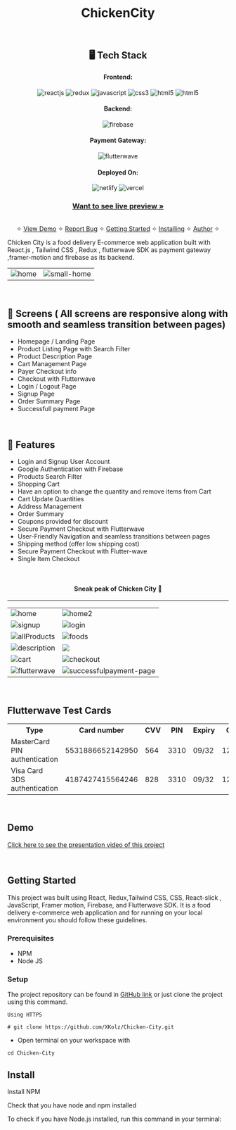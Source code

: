 <h1 align="center">ChickenCity</h1>

<br />

<h2 align="center">🖥️ Tech Stack</h2>


<h4 align="center">Frontend:</h4>

<p align="center">
  <img src="https://img.shields.io/badge/React-20232A?style=for-the-badge&logo=react&logoColor=61DAFB" alt="reactjs" />
  <img src="https://img.shields.io/badge/Redux-593D88?style=for-the-badge&logo=redux&logoColor=white" alt="redux" />
  <img src="https://img.shields.io/badge/JavaScript-323330?style=for-the-badge&logo=javascript&logoColor=yellow" alt="javascript" />
  <img src="https://img.shields.io/badge/CSS3-1572B6?style=for-the-badge&logo=css3&logoColor=white" alt="css3" />
  <img src="https://img.shields.io/badge/HTML5-E34F26?style=for-the-badge&logo=html5&logoColor=white" alt="html5" />
   <img src="https://img.shields.io/badge/Framer_motion-E34F26?style=for-the-badge&logo=framer-motion&logoColor=white" alt="html5" />
</p>


<h4 align="center">Backend:</h4>
<p align="center">
  <img src="https://img.shields.io/badge/Firebase-1f90c7?style=for-the-badge&logo=firebase&logoColor=yellow" alt="firebase" />
</p>

<h4 align="center">Payment Gateway:</h4>

<p align="center">
  <img src="https://img.shields.io/badge/FlutterWave-d5d549?style=for-the-badge&logo=flutterwave&logoColor=yellow" alt="flutterwave" />
</p>


<h4 align="center">Deployed On:</h4>

<p align="center">
  <img src="https://img.shields.io/badge/Netlify-00C7B7?style=for-the-badge&logo=netlify&logoColor=white" alt="netlify" />
  <img src="https://img.shields.io/badge/Vercel-430098?style=for-the-badge&logo=vercel&logoColor=white" alt="vercel" />
</p>

<h3 align="center"><a href="https://chickencity.vercel.app/"><strong>Want to see live preview »</strong></a></h3>

<p align="center">
  <br />&#10023;
  <a href="#Demo">View Demo</a> &#10023;
  <a href="https://github.com/XKolz">Report Bug</a> &#10023;
  <a href="#Getting-Started">Getting Started</a> &#10023; 
  <a href="#Install">Installing</a> &#10023;
  <a href="#Contact">Author</a> &#10023;
</p>
  
 Chicken City is a food delivery E-commerce web application built with React.js , Tailwind CSS ,
Redux , flutterwave SDK as payment gateway ,framer-motion and firebase as its backend.
 
 <table>
  <tr>
    <td><img src="https://user-images.githubusercontent.com/31415089/189311340-7d6db60e-e7d2-4711-bafe-519bd33c1088.png" alt="home" /></td>
    <td><img src="https://user-images.githubusercontent.com/31415089/189320334-8576ffd7-1f7d-4c08-b9cb-20bce4c968c5.png" alt="small-home" /></td>
  </tr>
 </table>
<br />

## 📱 Screens ( All screens are responsive along with smooth and seamless transition between pages)
- Homepage / Landing Page
- Product Listing Page with Search Filter
- Product Description Page
- Cart Management Page
- Payer Checkout info
- Checkout with Flutterwave
- Login / Logout Page
- Signup Page
- Order Summary Page
- Successfull payment Page


<br />


## 🚀 Features
- Login and Signup User Account
- Google Authentication with Firebase 
- Products Search Filter
- Shopping Cart
- Have an option to change the quantity and remove items from Cart 
- Cart Update Quantities 
- Address Management
- Order Summary
- Coupons provided for discount
- Secure Payment Checkout with Flutterwave
- User-Friendly Navigation and seamless transitions between pages
- Shipping method (offer low shipping cost)
- Secure Payment Checkout with Flutter-wave
- Single Item Checkout

<br />

<h4  align="center"> Sneak peak of Chicken City 🙈 </h4>
<hr />
<table>
  <tr>
    <td><img src="https://user-images.githubusercontent.com/31415089/189323390-665aa9c7-c9b0-4381-b913-d78297cd9b0b.png" alt="home" /></td>
    <td><img src="https://user-images.githubusercontent.com/31415089/189323518-65bfe247-3b76-40fb-90f7-0cf0ca405407.png" alt="home2" /></td>
  </tr>
  <tr>
    <td><img src="https://user-images.githubusercontent.com/31415089/189323634-65f2648f-396e-4d18-8b4d-1b68e236ff35.png" alt="signup" /></td>
    <td><img src="https://user-images.githubusercontent.com/31415089/189323719-e677f5f1-d1f0-4037-b6fc-57db75cdd481.png" alt="login" /></td>
  </tr>
  <tr>
    <td><img src="https://user-images.githubusercontent.com/31415089/189323939-bf7e67da-1899-42e8-b5e9-a7d01164d431.png" alt="allProducts" /></td>
    <td><img src="https://user-images.githubusercontent.com/31415089/189324049-1cc0da53-2181-4f9d-a485-63a8d7c85021.png" alt="foods" /></td>
  </tr>
  <tr>
    <td><img src="https://user-images.githubusercontent.com/31415089/189325649-86273b79-6a54-43c0-811d-ccf213c0fd72.png" alt="description" /></td>
    <td><img src="https://user-images.githubusercontent.com/31415089/189325748-8a5e79fe-25db-4124-9787-48aa2de41d13.png" /></td>
  </tr>
  <tr>
    <td><img src="https://user-images.githubusercontent.com/31415089/189325944-f21cc3b8-f751-4360-8afb-2da099e60f09.png" alt="cart" /></td>
    <td><img src="https://user-images.githubusercontent.com/31415089/189325997-66188673-ec9c-405b-86b7-3f707204c7a8.png" alt="checkout" /></td>
  </tr>
  <tr>
    <td><img src="https://user-images.githubusercontent.com/31415089/189326107-24419a6a-7eea-4b68-b56f-3fbcf46d62a1.png" alt="flutterwave" /></td>
    <td><img src="https://user-images.githubusercontent.com/31415089/189326216-dd0d71ac-8da3-4d8d-9bcb-4bf399ad6b74.png" alt="successfulpayment-page" /></td>
  </tr>
</table>

<br />

## Flutterwave Test Cards

<table>
  <tr>
    <th>Type</th>
    <th>Card number</th>
    <th>CVV</th>
    <th>PIN</th>
    <th>Expiry</th>
    <th>OTP</th>
  </tr>
  
  <tr>
    <td>MasterCard PIN authentication</td>
    <td>5531886652142950</td>
    <td>564</td>
    <td>3310</td>
    <td>09/32</td>
    <td>12345</td>
  </tr>
  
  <tr>
    <td>Visa Card 3DS authentication</td>
    <td>4187427415564246</td>
    <td>828</td>
    <td>3310</td>
    <td>09/32</td>
    <td>12345</td>
  </tr>
  
  
</table>


<br />


<h2>Demo</h2>

[Click here to see the presentation video of this project](https://www.linkedin.com/posts/idahosa-_hey-hey-hey-wait-a-minute-and-check-activity-6973190290610229248-8DFs?utm_source=share&utm_medium=member_desktop)


<br />

## Getting Started

This project was built using React, Redux,Tailwind CSS,  CSS, React-slick , JavaScript, Framer motion, Firebase, and Flutterwave SDK. It is a food delivery e-commerce web application and for running on your local environment you should follow these guidelines.


### Prerequisites

- NPM
- Node JS


### Setup


The project repository can be found in [GitHub link](https://github.com/XKolz/Full_Stack_React_Project) or just clone the project using this command.


```
Using HTTPS

# git clone https://github.com/XKolz/Chicken-City.git
```

+ Open terminal on your workspace with

```
cd Chicken-City
```


## Install

Install NPM

Check that you have node and npm installed

To check if you have Node.js installed, run this command in your terminal:





